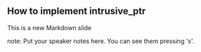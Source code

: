 ##  How to implement intrusive_ptr

This is a new Markdown slide

note:
    Put your speaker notes here.
    You can see them pressing 's'.
